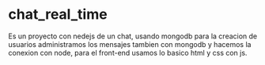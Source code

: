 # chat_real_time
Es un proyecto con nedejs de un chat, usando mongodb para la creacion de usuarios administramos los mensajes tambien con mongodb y hacemos la conexion con node, para el front-end usamos lo basico html y css con js.
